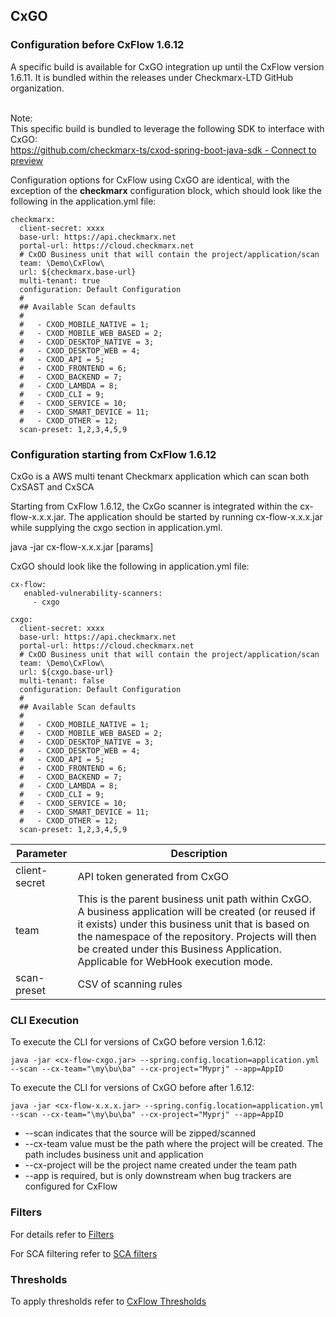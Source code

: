## CxGO

### Configuration before CxFlow 1.6.12
A specific build is available for CxGO integration up until the CxFlow version 1.6.11.  It is bundled within the releases under Checkmarx-LTD GitHub organization.

<br>Note:
<br>This specific build is bundled to leverage the following SDK to interface with CxGO:
<br>[https://github.com/checkmarx-ts/cxod-spring-boot-java-sdk - Connect to preview ](https://github.com/checkmarx-ts/cxod-spring-boot-java-sdk)

Configuration options for CxFlow using CxGO are identical, with the exception of the <b>checkmarx</b> configuration block, which should look like the following in the application.yml file:
```
checkmarx:
  client-secret: xxxx
  base-url: https://api.checkmarx.net
  portal-url: https://cloud.checkmarx.net
  # CxOD Business unit that will contain the project/application/scan
  team: \Demo\CxFlow\
  url: ${checkmarx.base-url}
  multi-tenant: true
  configuration: Default Configuration
  #
  ## Available Scan defaults
  #
  #   - CXOD_MOBILE_NATIVE = 1;
  #   - CXOD_MOBILE_WEB_BASED = 2;
  #   - CXOD_DESKTOP_NATIVE = 3;
  #   - CXOD_DESKTOP_WEB = 4;
  #   - CXOD_API = 5;
  #   - CXOD_FRONTEND = 6;
  #   - CXOD_BACKEND = 7;
  #   - CXOD_LAMBDA = 8;
  #   - CXOD_CLI = 9;
  #   - CXOD_SERVICE = 10;
  #   - CXOD_SMART_DEVICE = 11;
  #   - CXOD_OTHER = 12;
  scan-preset: 1,2,3,4,5,9
```

### Configuration starting from CxFlow 1.6.12
CxGo is a AWS multi tenant Checkmarx application which can scan both CxSAST and CxSCA

Starting from CxFlow 1.6.12, the CxGo scanner is integrated within the cx-flow-x.x.x.jar.  The application should be started by running cx-flow-x.x.x.jar while supplying the cxgo section in application.yml.

java -jar cx-flow-x.x.x.jar [params]

CxGO should look like the following in application.yml file:

```
cx-flow:
   enabled-vulnerability-scanners:
     - cxgo

cxgo:
  client-secret: xxxx
  base-url: https://api.checkmarx.net
  portal-url: https://cloud.checkmarx.net
  # CxOD Business unit that will contain the project/application/scan
  team: \Demo\CxFlow\
  url: ${cxgo.base-url}
  multi-tenant: false
  configuration: Default Configuration
  #
  ## Available Scan defaults
  #
  #   - CXOD_MOBILE_NATIVE = 1;
  #   - CXOD_MOBILE_WEB_BASED = 2;
  #   - CXOD_DESKTOP_NATIVE = 3;
  #   - CXOD_DESKTOP_WEB = 4;
  #   - CXOD_API = 5;
  #   - CXOD_FRONTEND = 6;
  #   - CXOD_BACKEND = 7;
  #   - CXOD_LAMBDA = 8;
  #   - CXOD_CLI = 9;
  #   - CXOD_SERVICE = 10;
  #   - CXOD_SMART_DEVICE = 11;
  #   - CXOD_OTHER = 12;
  scan-preset: 1,2,3,4,5,9
```
Parameter | Description
------------ | -------------
client-secret | API token generated from CxGO
team | This is the parent business unit path within CxGO.  A business application will be created (or reused if it exists) under this business unit that is based on the namespace of the repository.  Projects will then be created under this Business Application.  Applicable for WebHook execution mode.
scan-preset | CSV of scanning rules

### CLI Execution
To execute the CLI for versions of CxGO before version 1.6.12:
```
java -jar <cx-flow-cxgo.jar> --spring.config.location=application.yml --scan --cx-team="\my\bu\ba" --cx-project="Myprj" --app=AppID
```

To execute the CLI for versions of CxGO before after 1.6.12:
```
java -jar <cx-flow-x.x.x.jar> --spring.config.location=application.yml --scan --cx-team="\my\bu\ba" --cx-project="Myprj" --app=AppID
```

  * --scan indicates that the source will be zipped/scanned  
  * --cx-team value must be the path where the project will be created. The path includes business unit and application 
  * --cx-project will be the project name created under the team path
  * --app is required, but is only downstream when bug trackers are configured for CxFlow
  
### Filters
For details refer to [Filters](https://github.com/checkmarx-ltd/cx-flow/wiki/Configuration#filtering)

For SCA filtering refer to [SCA filters](https://github.com/checkmarx-ltd/cx-flow/wiki/Integration-with-CxSCA#filters)

### Thresholds
To apply thresholds refer to [CxFlow Thresholds](https://github.com/checkmarx-ltd/cx-flow/wiki/Thresholds-and-policies)
